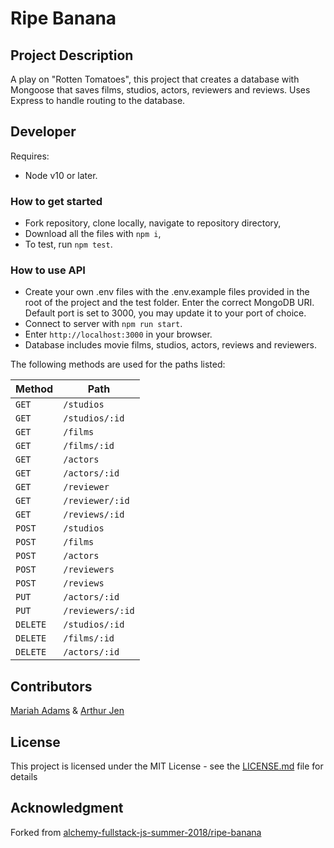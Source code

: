 # Ripe Banana

## Project Description
A play on "Rotten Tomatoes", this project that creates a database with Mongoose that saves films, studios, actors, reviewers and reviews. Uses Express to handle routing to the database. 

## Developer
Requires:
* Node v10 or later.

### How to get started
* Fork repository, clone locally, navigate to repository directory,
* Download all the files with `npm i`,
* To test, run `npm test`. 

### How to use API
* Create your own .env files with the .env.example files provided in the root of the project and the test folder. Enter the correct MongoDB URI. Default port is set to 3000, you may update it to your port of choice.
* Connect to server with `npm run start`.
* Enter `http://localhost:3000` in your browser.
* Database includes movie films, studios, actors, reviews and reviewers.

The following methods are used for the paths listed:

Method | Path
---|---
`GET` |     `/studios`
`GET` |     `/studios/:id`
`GET` |     `/films`
`GET` |     `/films/:id`
`GET` |     `/actors`
`GET` |     `/actors/:id`
`GET` |     `/reviewer`
`GET` |     `/reviewer/:id`
`GET` |     `/reviews/:id`
`POST` |    `/studios`
`POST` |    `/films`
`POST` |    `/actors`
`POST` |    `/reviewers`
`POST` |    `/reviews`
`PUT` |    `/actors/:id`
`PUT` |    `/reviewers/:id`
`DELETE` |    `/studios/:id`
`DELETE` |    `/films/:id`
`DELETE` |    `/actors/:id`

## Contributors
[Mariah Adams](https://github.com/MariahAdams) & [Arthur Jen](https://github.com/arthurjen)

## License
This project is licensed under the MIT License - see the [LICENSE.md](LICENSE.md) file for details

## Acknowledgment 
Forked from [alchemy-fullstack-js-summer-2018/ripe-banana](https://github.com/alchemy-fullstack-js-summer-2018/ripe-banana)